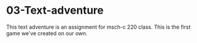 # 03-Text-adventure
This text adventure is an assignment for msch-c 220 class. This is the first game we've created on our own.
